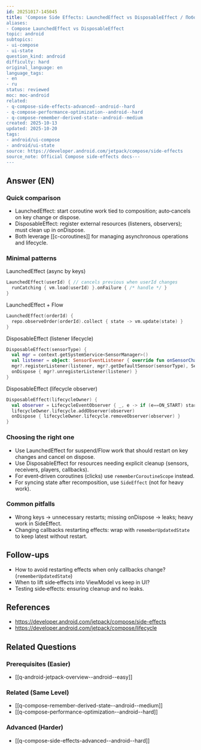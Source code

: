 ```yaml
---
id: 20251017-145045
title: 'Compose Side Effects: LaunchedEffect vs DisposableEffect / Побочные эффекты:
aliases:
- Compose LaunchedEffect vs DisposableEffect
topic: android
subtopics:
- ui-compose
- ui-state
question_kind: android
difficulty: hard
original_language: en
language_tags:
- en
- ru
status: reviewed
moc: moc-android
related:
- q-compose-side-effects-advanced--android--hard
- q-compose-performance-optimization--android--hard
- q-compose-remember-derived-state--android--medium
created: 2025-10-13
updated: 2025-10-20
tags:
- android/ui-compose
- android/ui-state
source: https://developer.android.com/jetpack/compose/side-effects
source_note: Official Compose side‑effects docs---
---
```

## Answer (EN)

### Quick comparison
- LaunchedEffect: start coroutine work tied to composition; auto‑cancels on key change or dispose.
- DisposableEffect: register external resources (listeners, observers); must clean up in onDispose.
- Both leverage [[c-coroutines]] for managing asynchronous operations and lifecycle.

### Minimal patterns

LaunchedEffect (async by keys)
```kotlin
LaunchedEffect(userId) { // cancels previous when userId changes
  runCatching { vm.load(userId) }.onFailure { /* handle */ }
}
```

LaunchedEffect + Flow
```kotlin
LaunchedEffect(orderId) {
  repo.observeOrder(orderId).collect { state -> vm.update(state) }
}
```

DisposableEffect (listener lifecycle)
```kotlin
DisposableEffect(sensorType) {
  val mgr = context.getSystemService<SensorManager>()
  val listener = object: SensorEventListener { override fun onSensorChanged(e: SensorEvent){ /* state */ } }
  mgr?.registerListener(listener, mgr?.getDefaultSensor(sensorType), SensorManager.SENSOR_DELAY_NORMAL)
  onDispose { mgr?.unregisterListener(listener) }
}
```

DisposableEffect (lifecycle observer)
```kotlin
DisposableEffect(lifecycleOwner) {
  val observer = LifecycleEventObserver { _, e -> if (e==ON_START) start(); if (e==ON_STOP) stop() }
  lifecycleOwner.lifecycle.addObserver(observer)
  onDispose { lifecycleOwner.lifecycle.removeObserver(observer) }
}
```

### Choosing the right one
- Use LaunchedEffect for suspend/Flow work that should restart on key changes and cancel on dispose.
- Use DisposableEffect for resources needing explicit cleanup (sensors, receivers, players, callbacks).
- For event‑driven coroutines (clicks) use `rememberCoroutineScope` instead.
- For syncing state after recomposition, use `SideEffect` (not for heavy work).

### Common pitfalls
- Wrong keys → unnecessary restarts; missing onDispose → leaks; heavy work in SideEffect.
- Changing callbacks restarting effects: wrap with `rememberUpdatedState` to keep latest without restart.

## Follow-ups
- How to avoid restarting effects when only callbacks change? (`rememberUpdatedState`)
- When to lift side‑effects into ViewModel vs keep in UI?
- Testing side‑effects: ensuring cleanup and no leaks.

## References
- https://developer.android.com/jetpack/compose/side-effects
- https://developer.android.com/jetpack/compose/lifecycle

## Related Questions

### Prerequisites (Easier)
- [[q-android-jetpack-overview--android--easy]]

### Related (Same Level)
- [[q-compose-remember-derived-state--android--medium]]
- [[q-compose-performance-optimization--android--hard]]

### Advanced (Harder)
- [[q-compose-side-effects-advanced--android--hard]]

